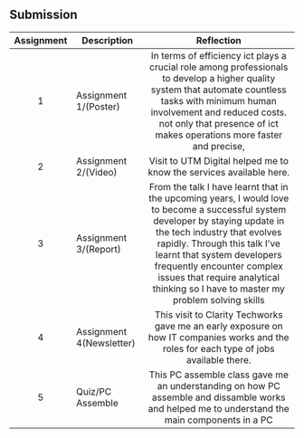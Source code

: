 ## Submission
| Assignment | Description  | Reflection |
| :-----: |  ------ | :-----: | 
| 1 | Assignment 1/(Poster) | In terms of efficiency ict plays a crucial role among professionals to develop a higher quality system that automate countless tasks with minimum human involvement and reduced costs. not only that presence of ict makes operations more faster and precise,  | 
| 2 | Assignment 2/(Video) |  Visit to UTM Digital helped me to know the services available here.  | 
| 3 | Assignment 3/(Report) | From the talk I have learnt that in the upcoming years, I would love to become a successful system developer by staying update in the tech industry that evolves rapidly. Through this talk I’ve learnt that system developers frequently encounter complex issues that require analytical thinking so I have to master my problem solving skills  | 
| 4 | Assignment 4(Newsletter) | This visit to Clarity Techworks gave me an early exposure on how IT companies works and the roles for each type of jobs available there. |
| 5 | Quiz/PC Assemble | This PC assemble class gave me an understanding on how PC assemble and dissamble works and helped me to understand the main components in a PC |
